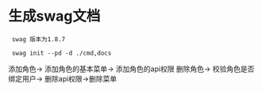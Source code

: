 # 生成swag文档
```
 swag 版本为1.8.7

 swag init --pd -d ./cmd,docs
```

添加角色-> 添加角色的基本菜单-> 添加角色的api权限
删除角色-> 校验角色是否绑定用户-> 删除api权限->删除菜单
